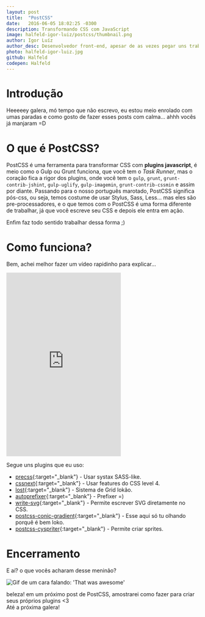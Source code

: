 ```yaml
---
layout: post                                                
title:  "PostCSS"                                           
date:   2016-06-05 18:02:25 -0300                           
description: Transformando CSS com JavaScript               
image: halfeld-igor-luiz/postcss/thumbnail.png
author: Igor Luíz
author_desc: Desenvolvedor front-end, apesar de as vezes pegar uns trabalhos de back, curte muito javascript e compartilhar os paranauês que sabe. Um dos criadores desse blog lindão =).
photo: halfeld-igor-luiz.jpg
github: Halfeld
codepen: Halfeld
---
```


Introdução
==========

Heeeeey galera, mó tempo que não escrevo, eu estou meio enrolado com umas paradas e como gosto de fazer esses posts com calma... ahhh vocês já manjaram =D

O que é PostCSS?
================

PostCSS é uma ferramenta para transformar CSS com **plugins javascript**, é meio como o Gulp ou Grunt funciona, que você tem o _Task Runner_, mas o coração fica a rigor dos plugins, onde você tem o `gulp`, `grunt`, `grunt-contrib-jshint`, `gulp-uglify`, `gulp-imagemin`, `grunt-contrib-cssmin` e assim por diante. Passando para o nosso português marotado, PostCSS significa pós-css, ou seja, temos costume de usar Stylus, Sass, Less... mas eles são pre-processadores, e o que temos com o PostCSS é uma forma diferente de trabalhar, já que você escreve seu CSS e depois ele entra em ação.

Enfim faz todo sentido trabalhar dessa forma ;)

Como funciona?
==============

Bem, achei melhor fazer um vídeo rapidinho para explicar...

<iframe height="480" src="https://www.youtube.com/embed/RXMFNZGi76c?showinfo=0&controls=0" frameborder="0" allowfullscreen></iframe>
<!-- ![como funciona o postcss](/assets/img/halfeld-igor-luiz/postcss/how-works.png) -->

Segue uns plugins que eu uso:

+ [precss](https://github.com/jonathantneal/precss){:target="_blank"} - Usar systax SASS-like.
+ [cssnext](https://github.com/cssnext/cssnext){:target="_blank"} - Usar features do CSS level 4.
+ [lost](https://github.com/peterramsing/lost){:target="_blank"} - Sistema de Grid lokão.
+ [autoprefixer](https://github.com/postcss/autoprefixer){:target="_blank"} - Prefixer =)
+ [write-svg](https://github.com/jonathantneal/postcss-write-svg){:target="_blank"} - Permite escrever SVG diretamente no CSS.
+ [postcss-conic-gradient](https://github.com/jonathantneal/postcss-conic-gradient){:target="_blank"} - Esse aqui só tu olhando porquê é bem loko.
+ [postcss-cyspriter](https://github.com/Code-Y/postcss-cyspriter){:target="_blank"} - Permite criar sprites.


Encerramento
============

E aí? o que vocês acharam desse meninão?

![Gif de um cara falando: 'That was awesome'](http://media4.giphy.com/media/jPJz9s6VAqLLi/200.gif)

beleza! em um próximo post de PostCSS, amostrarei como fazer para criar seus próprios plugins <3  
Até a próxima galera!
